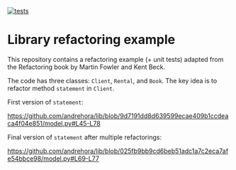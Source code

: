 [![tests](https://github.com/andrehora/lib/actions/workflows/tests.yml/badge.svg)](https://github.com/andrehora/lib/actions/workflows/tests.yml)

# Library refactoring example

This repository contains a refactoring example (+ unit tests) adapted from the Refactoring book by Martin Fowler and Kent Beck.

The code has three classes: `Client`, `Rental`, and `Book`.
The key idea is to refactor method `statement` in `Client`.

First version of `statement`:

https://github.com/andrehora/lib/blob/9d7191dd8d639599ecae409b1ccdeaca4f04e851/model.py#L45-L78

Final version of `statement` after multiple refactorings:

https://github.com/andrehora/lib/blob/025fb9bb9cd6beb51adc1a7c2eca7afe54bbce98/model.py#L69-L77